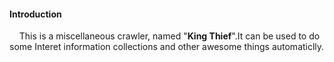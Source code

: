 #### Introduction

  &nbsp;&nbsp;&nbsp;&nbsp;This is a miscellaneous crawler, named "**King Thief**".It can be used to do some Interet information collections and other awesome things automaticlly.
